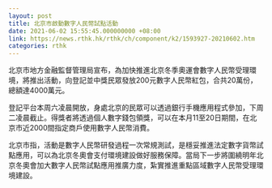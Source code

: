```yaml
---
layout: post
title: 北京市啟動數字人民幣試點活動
date: 2021-06-02 15:55:45.000000000 +08:00
link: https://news.rthk.hk/rthk/ch/component/k2/1593927-20210602.htm
categories: rthk
---
```


北京市地方金融監督管理局宣布，為加快推進北京冬季奧運會數字人民幣受理環境，將推出活動，向登記並中獎民眾發放200元數字人民幣紅包，合共20萬份，總額達4000萬元。

登記平台本周六凌晨開放，身處北京的民眾可以透過銀行手機應用程式參加，下周二凌晨截止。得獎者將透過個人數字錢包領獎，可以在本月11至20日期間，在北京市近2000間指定商戶使用數字人民幣消費。

北京市指，活動是數字人民幣研發過程一次常規測試，是穩妥推進法定數字貨幣試點應用，可以為北京冬奧會支付環境建設做好服務保障。當局下一步將圍繞明年北京冬奧會加大數字人民幣試點應用推廣力度，紮實推進重點區域數字人民幣受理環境建設。
